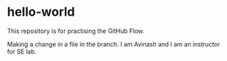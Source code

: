 # hello-world
This repository is for practising the GitHub Flow.

Making a change in a file in the branch. I am Avinash and I am an instructor for SE lab.

